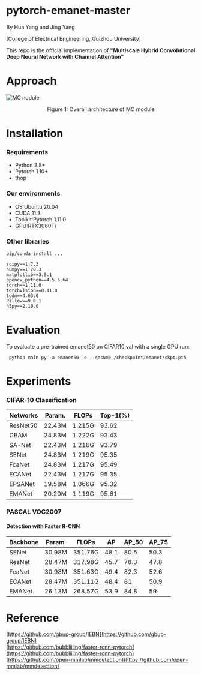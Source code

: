 # pytorch-emanet-master
By Hua Yang and Jing Yang

[College of Electrical Engineering, Guizhou University]

This repo is the official implementation of **"Multiscale Hybrid Convolutional Deep Neural Network with Channel Attention"**


# Approach
![MC nodule](https://user-images.githubusercontent.com/78161848/178894262-2fa77c60-18e9-46d9-b715-76e5a843bb23.png)
<p align="center">
Figure 1: Overall architecture of MC module
</p>


# Installation
### Requirements
- Python 3.8+
- Pytorch 1.10+
- thop
### Our environments
- OS:Ubuntu 20.04
- CUDA:11.3
- Toolkit:Pytorch 1.11.0
- GPU:RTX3060Ti
### Other libraries
```pip/conda install ...```
```
scipy==1.7.3
numpy==1.20.3
matplotlib==3.5.1
opencv_python==4.5.5.64
torch==1.11.0
torchvision==0.11.0
tqdm==4.63.0
Pillow==9.0.1
h5py==2.10.0
```


# Evaluation
To evaluate a pre-trained emanet50 on CIFAR10 val with a single GPU run:

```
 python main.py -a emanet50 -e --resume /checkpoint/emanet/ckpt.pth
```


# Experiments
### CIFAR-10 Classification
|Networks|Param.|FLOPs|Top-1(%)|
|---|---|---|---|
|ResNet50|22.43M|1.215G|93.62|
|CBAM|24.83M|1.222G|93.43|
|SA-Net|22.43M|1.216G|93.79|
|SENet|24.83M|1.219G|95.35|
|FcaNet|24.83M|1.217G|95.49|
|ECANet|22.43M|1.217G|95.35|
|EPSANet|19.58M|1.066G|95.32|
|EMANet|20.20M|1.119G|95.61|

### PASCAL VOC2007
#### Detection with Faster R-CNN
|Backbone|Param.|FLOPs|AP|AP_50|AP_75|
|---|---|---|---|---|---|
|SENet|30.98M|351.76G|48.1|80.5|50.3|
|ResNet|28.47M|317.98G|45.7|78.3|47.8|
|FcaNet|30.98M|351.63G|49.4|82.3|52.6|
|ECANet|28.47M|351.11G|48.4|81|50.9|
|EMANet|26.13M|268.57G|53.9|84.8|59|


# Reference

[https://github.com/gbup-group/IEBN](https://github.com/gbup-group/IEBN)  
[https://github.com/bubbliiiing/faster-rcnn-pytorch](https://github.com/bubbliiiing/faster-rcnn-pytorch)  
[https://github.com/open-mmlab/mmdetection](https://github.com/open-mmlab/mmdetection)
